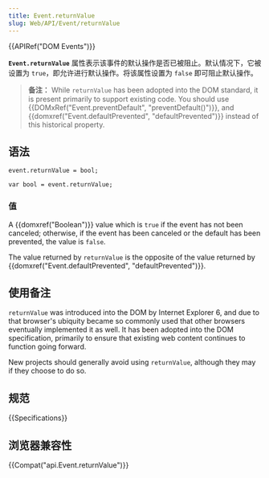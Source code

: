```yaml
---
title: Event.returnValue
slug: Web/API/Event/returnValue
---
```


{{APIRef("DOM Events")}}

**`Event.returnValue`** 属性表示该事件的默认操作是否已被阻止。默认情况下，它被设置为 `true`，即允许进行默认操作。将该属性设置为 `false` 即可阻止默认操作。

> **备注：** While `returnValue` has been adopted into the DOM standard, it is present primarily to support existing code. You should use {{DOMxRef("Event.preventDefault", "preventDefault()")}}, and {{domxref("Event.defaultPrevented", "defaultPrevented")}} instead of this historical property.

## 语法

```
event.returnValue = bool;

var bool = event.returnValue;
```

### 值

A {{domxref("Boolean")}} value which is `true` if the event has not been canceled; otherwise, if the event has been canceled or the default has been prevented, the value is `false`.

The value returned by `returnValue` is the opposite of the value returned by {{domxref("Event.defaultPrevented", "defaultPrevented")}}.

## 使用备注

`returnValue` was introduced into the DOM by Internet Explorer 6, and due to that browser's ubiquity became so commonly used that other browsers eventually implemented it as well. It has been adopted into the DOM specification, primarily to ensure that existing web content continues to function going forward.

New projects should generally avoid using `returnValue`, although they may if they choose to do so.

## 规范

{{Specifications}}

## 浏览器兼容性

{{Compat("api.Event.returnValue")}}
